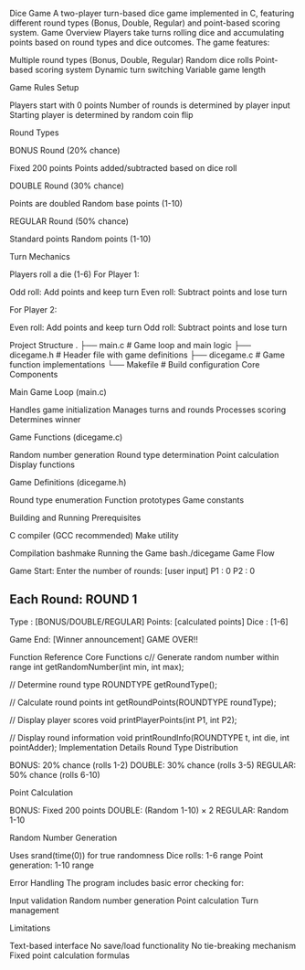 Dice Game
A two-player turn-based dice game implemented in C, featuring different round types (Bonus, Double, Regular) and point-based scoring system.
Game Overview
Players take turns rolling dice and accumulating points based on round types and dice outcomes. The game features:

Multiple round types (Bonus, Double, Regular)
Random dice rolls
Point-based scoring system
Dynamic turn switching
Variable game length

Game Rules
Setup

Players start with 0 points
Number of rounds is determined by player input
Starting player is determined by random coin flip

Round Types

BONUS Round (20% chance)

Fixed 200 points
Points added/subtracted based on dice roll


DOUBLE Round (30% chance)

Points are doubled
Random base points (1-10)


REGULAR Round (50% chance)

Standard points
Random points (1-10)



Turn Mechanics

Players roll a die (1-6)
For Player 1:

Odd roll: Add points and keep turn
Even roll: Subtract points and lose turn


For Player 2:

Even roll: Add points and keep turn
Odd roll: Subtract points and lose turn



Project Structure
.
├── main.c          # Game loop and main logic
├── dicegame.h      # Header file with game definitions
├── dicegame.c      # Game function implementations
└── Makefile        # Build configuration
Core Components

Main Game Loop (main.c)

Handles game initialization
Manages turns and rounds
Processes scoring
Determines winner


Game Functions (dicegame.c)

Random number generation
Round type determination
Point calculation
Display functions


Game Definitions (dicegame.h)

Round type enumeration
Function prototypes
Game constants



Building and Running
Prerequisites

C compiler (GCC recommended)
Make utility

Compilation
bashmake
Running the Game
bash./dicegame
Game Flow

Game Start:
Enter the number of rounds: [user input]
P1    : 0
P2    : 0

Each Round:
ROUND 1
--------
Type  : [BONUS/DOUBLE/REGULAR]
Points: [calculated points]
Dice  : [1-6]

Game End:
[Winner announcement]
GAME OVER!!


Function Reference
Core Functions
c// Generate random number within range
int getRandomNumber(int min, int max);

// Determine round type
ROUNDTYPE getRoundType();

// Calculate round points
int getRoundPoints(ROUNDTYPE roundType);

// Display player scores
void printPlayerPoints(int P1, int P2);

// Display round information
void printRoundInfo(ROUNDTYPE t, int die, int pointAdder);
Implementation Details
Round Type Distribution

BONUS: 20% chance (rolls 1-2)
DOUBLE: 30% chance (rolls 3-5)
REGULAR: 50% chance (rolls 6-10)

Point Calculation

BONUS: Fixed 200 points
DOUBLE: (Random 1-10) × 2
REGULAR: Random 1-10

Random Number Generation

Uses srand(time(0)) for true randomness
Dice rolls: 1-6 range
Point generation: 1-10 range

Error Handling
The program includes basic error checking for:

Input validation
Random number generation
Point calculation
Turn management

Limitations

Text-based interface
No save/load functionality
No tie-breaking mechanism
Fixed point calculation formulas
